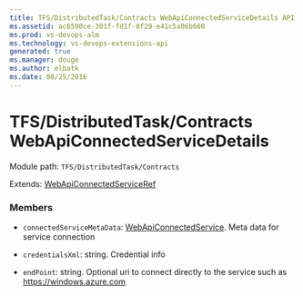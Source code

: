 ```yaml
---
title: TFS/DistributedTask/Contracts WebApiConnectedServiceDetails API | Extensions for Visual Studio Team Services
ms.assetid: ac6590ce-301f-fd1f-8f29-e41c5a86b660
ms.prod: vs-devops-alm
ms.technology: vs-devops-extensions-api
generated: true
ms.manager: douge
ms.author: elbatk
ms.date: 08/25/2016
---
```


# TFS/DistributedTask/Contracts WebApiConnectedServiceDetails

Module path: `TFS/DistributedTask/Contracts`

Extends: [WebApiConnectedServiceRef](../../../TFS/DistributedTask/Contracts/WebApiConnectedServiceRef.md)

### Members

* `connectedServiceMetaData`: [WebApiConnectedService](../../../TFS/DistributedTask/Contracts/WebApiConnectedService.md). Meta data for service connection

* `credentialsXml`: string. Credential info

* `endPoint`: string. Optional uri to connect directly to the service such as https://windows.azure.com

